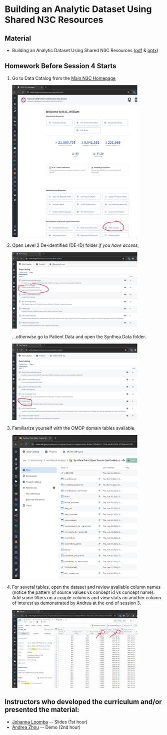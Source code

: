 Building an Analytic Dataset Using Shared N3C Resources
============

Material
------------------------------
* Building an Analytic Dataset Using Shared N3C Resources ([pdf](building-an-analytic-dataset-using-n3c-tools.pdf) & [pptx](Building%20an%20Analytic%20Dataset%20Using%20N3C%20Tools.pptx))


Homework Before Session 4 Starts
------------------------------

1.  Go to Data Catalog from the [Main N3C Homepage](https://unite.nih.gov/workspace/slate/app/dashboard)

    <a href="images/open-data-catalog.png"><img src="images/open-data-catalog.png" alt="open-data-catalog" style="width: 400px;"/></a>

1.  Open Level 2 De-identified (DE-ID) folder _if you have access_,


    <a href="images/open-l2.png"><img src="images/open-l2.png" alt="open-k2" style="width: 400px;"/></a>

    ..._otherwise_ go to Patient Data and open the Synthea Data folder.

    <a href="images/open-patient.png"><img src="images/open-patient.png" alt="open-patient" style="width: 400px;"/></a>

1.  Familiarize yourself with the OMOP domain tables available.

    <a href="images/omop-tables.png"><img src="images/omop-tables.png" alt="omop-tables" style="width: 400px;"/></a>

1.  For several tables, open the dataset and review available column names
    (notice the pattern of source values vs concept id vs concept name).
    Add some filters on a couple columns and view stats on another column of interest
    as demonstrated by Andrea at the end of session 3.

    <a href="images/review-table.png"><img src="images/review-table.png" alt="review-table" style="width: 400px;"/></a>

Instructors who developed the curriculum and/or presented the material:
------------------------------

* [Johanna Loomba](https://github.com/JohannaLoomba) -- Slides (1st hour)
* [Andrea Zhou](https://github.com/agz5de) -- Demo (2nd hour)
